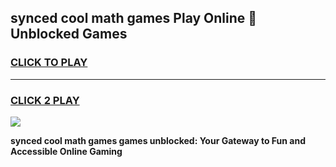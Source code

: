 
## synced cool math games Play Online 👋 Unblocked Games
<h3>
<a href="https://news.freeplayer.one?title=synced_cool_math_games&ref=17CMG">CLICK TO PLAY</a></h3>
<hr>

<h3>
<a href="https://news.freeplayer.one?title=synced_cool_math_games&ref=17CMG">CLICK 2 PLAY</a>
  
</h3>

<a href="https://news.freeplayer.one?title=synced_cool_math_games&ref=17CMG/"><img src="https://clearcache.store/games.png"></a>


**synced cool math games games unblocked: Your Gateway to Fun and Accessible Online Gaming**
